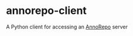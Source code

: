 # annorepo-client

A Python client for accessing an [AnnoRepo](https://github.com/brambg/annorepo) server